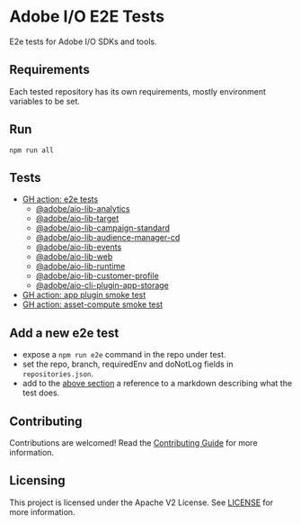 # Adobe I/O E2E Tests

E2e tests for Adobe I/O SDKs and tools.

## Requirements

Each tested repository has its own requirements, mostly environment variables to be set.

## Run

`npm run all`

## Tests

- [GH action: e2e tests](.github/workflows/app-test.yml)
  - [@adobe/aio-lib-analytics](https://github.com/adobe/aio-lib-analytics/blob/master/e2e/e2e.js)
  - [@adobe/aio-lib-target](https://github.com/adobe/aio-lib-target/blob/master/e2e/e2e.js)
  - [@adobe/aio-lib-campaign-standard](https://github.com/adobe/aio-lib-campaign-standard/tree/master/e2e)
  - [@adobe/aio-lib-audience-manager-cd](https://github.com/adobe/aio-lib-audience-manager-cd/tree/master/e2e)
  - [@adobe/aio-lib-events](https://github.com/adobe/aio-lib-events/tree/master/e2e)
  - [@adobe/aio-lib-web](https://github.com/adobe/aio-lib-web/tree/master/e2e/)
  - [@adobe/aio-lib-runtime](https://github.com/adobe/aio-lib-runtime/tree/master/e2e/)
  - [@adobe/aio-lib-customer-profile](https://github.com/adobe/aio-lib-customer-profile/tree/master/e2e)
  - [@adobe/aio-cli-plugin-app-storage](https://github.com/adobe/aio-cli-plugin-app-storage/tree/main/e2e)
- [GH action: app plugin smoke test](.github/workflows/app-smoke-test.yml)
- [GH action: asset-compute smoke test](.github/workflows/asset-compute-smoke-test.yml)

## Add a new e2e test

- expose a `npm run e2e` command in the repo under test.
- set the repo, branch, requiredEnv and doNotLog fields in `repositories.json`.
- add to the [above section](#tests) a reference to a markdown describing what the test does.

## Contributing

Contributions are welcomed! Read the [Contributing Guide](./.github/CONTRIBUTING.md) for more information.

## Licensing

This project is licensed under the Apache V2 License. See [LICENSE](LICENSE) for more information.
